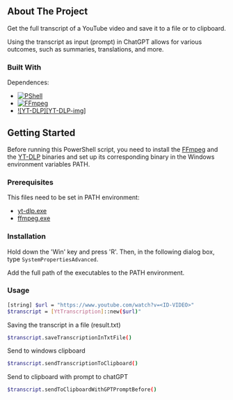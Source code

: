 
<!-- ABOUT THE PROJECT -->
## About The Project

Get the full transcript of a YouTube video and save it to a file or to clipboard.

Using the transcript as input (prompt) in ChatGPT allows for various outcomes, such as summaries, translations, and more.

### Built With
Dependences:

* [![PShell][PShell-img]][PShell-url]
* [![FFmpeg][FFmpeg-img]][FFmpeg-url]
* [![YT-DLP][YT-DLP-img]][YT-DLP-url]


<!-- GETTING STARTED -->
## Getting Started

Before running this PowerShell script, you need to install the [FFmpeg](https://ffmpeg.org/download.html) and the [YT-DLP](https://github.com/yt-dlp/yt-dlp#release-files) binaries and set up its corresponding binary in the Windows environment variables PATH.

### Prerequisites

This files need to be set in PATH environment:
* [yt-dlp.exe](https://github.com/yt-dlp/yt-dlp#release-files)
* [ffmpeg.exe](https://ffmpeg.org/download.html)

### Installation

Hold down the 'Win' key and press 'R'. Then, in the following dialog box, type `SystemPropertiesAdvanced`.

Add the full path of the executables to the PATH environment.

### Usage

```sh
[string] $url = "https://www.youtube.com/watch?v=<ID-VIDEO>"
$transcript = [YtTranscription]::new($url)"
```

Saving the transcript in a file (result.txt)

```sh
$transcript.saveTranscriptionInTxtFile()
```

Send to windows clipboard

```sh
$transcript.sendTranscriptionToClipboard()
```

Send to clipboard with prompt to chatGPT

```sh
$transcript.sendToClipboardWithGPTPromptBefore()
```
<!-- MARKDOWN LINKS & IMAGES -->
<!-- https://www.markdownguide.org/basic-syntax/#reference-style-links -->
[PShell-img]: https://img.shields.io/badge/PowerShell-#5391FE?style=plastic&logo=powershell&logoColor=#5391FEf&labelColor=ffffff
[PShell-url]: https://learn.microsoft.com/en-us/training/modules/introduction-to-powershell/
[FFmpeg-img]: https://img.shields.io/badge/FFmpeg-007808?style=plastic&logo=ffmpeg&logoColor=007808&labelColor=ffffff
[FFmpeg-url]: https://www.ffmpeg.org/
[YT-DLP-url]: https://img.shields.io/badge/YTDLP-ff0000?style=plastic&logo=ytdlp&logoColor=ff0000&labelColor=ffffff
[YT-DLP-url]: https://github.com/yt-dlp/yt-dlp
